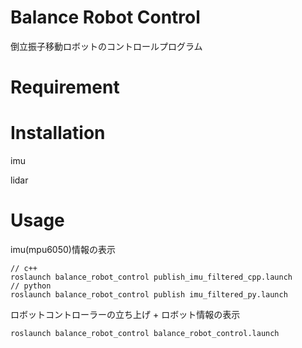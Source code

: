 # Balance Robot Control
倒立振子移動ロボットのコントロールプログラム

# Requirement

# Installation
imu

lidar

# Usage
imu(mpu6050)情報の表示
```
// c++
roslaunch balance_robot_control publish_imu_filtered_cpp.launch
// python
roslaunch balance_robot_control publish imu_filtered_py.launch
```
ロボットコントローラーの立ち上げ + ロボット情報の表示
```
roslaunch balance_robot_control balance_robot_control.launch
```

